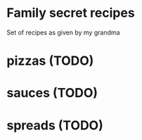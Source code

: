 # Family secret recipes

Set of recipes as given by my grandma

 # pizzas (TODO)
 # sauces (TODO)
 # spreads (TODO)
 